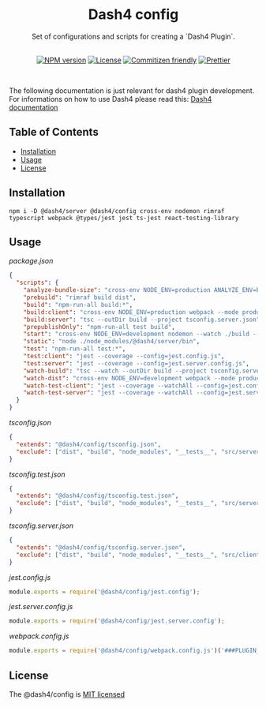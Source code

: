 
<div align="center">
<h1>Dash4 config</h1>
Set of configurations and scripts for creating a `Dash4 Plugin`.
<br />
<br />

[![NPM version](https://badge.fury.io/js/%40dash4%2Fconfig.svg)](https://www.npmjs.com/package/@dash4/client)
[![License](https://img.shields.io/badge/license-MIT-green.svg)](http://opensource.org/licenses/MIT) [![Commitizen friendly](https://img.shields.io/badge/commitizen-friendly-brightgreen.svg)](http://commitizen.github.io/cz-cli/) [![Prettier](https://img.shields.io/badge/Code%20Style-Prettier-green.svg)](https://github.com/prettier/prettier)

<br />
</div>

The following documentation is just relevant for dash4 plugin development. For informations on how to use Dash4 please read this: [Dash4 documentation](https://github.com/smollweide/dash4/blob/master/README.md)

## Table of Contents

* [Installation](#installation)
* [Usage](#usage)
* [License](#license)

## <a name="installation">Installation</a>
`npm i -D @dash4/server @dash4/config cross-env nodemon rimraf typescript webpack @types/jest jest ts-jest react-testing-library`

## <a name="usage">Usage</a>

*package.json*
```json
{
  "scripts": {
    "analyze-bundle-size": "cross-env NODE_ENV=production ANALYZE_ENV=bundle webpack --mode production",
    "prebuild": "rimraf build dist",
    "build": "npm-run-all build:*",
    "build:client": "cross-env NODE_ENV=production webpack --mode production",
    "build:server": "tsc --outDir build --project tsconfig.server.json",
    "prepublishOnly": "npm-run-all test build",
    "start": "cross-env NODE_ENV=development nodemon --watch ./build --watch ./dash4.config.js",
    "static": "node ./node_modules/@dash4/server/bin",
    "test": "npm-run-all test:*",
    "test:client": "jest --coverage --config=jest.config.js",
    "test:server": "jest --coverage --config=jest.server.config.js",
    "watch-build": "tsc --watch --outDir build --project tsconfig.server.json",
    "watch-dist": "cross-env NODE_ENV=development webpack --mode production --watch",
    "watch-test-client": "jest --coverage --watchAll --config=jest.config.js",
    "watch-test-server": "jest --coverage --watchAll --config=jest.server.config.js"
  }
}
```

*tsconfig.json*

```json
{
  "extends": "@dash4/config/tsconfig.json",
  "exclude": ["dist", "build", "node_modules", "__tests__", "src/server"]
}
```

*tsconfig.test.json*

```json
{
  "extends": "@dash4/config/tsconfig.test.json",
  "exclude": ["dist", "build", "node_modules", "__tests__", "src/server"]
}
```

*tsconfig.server.json*

```json
{
  "extends": "@dash4/config/tsconfig.server.json",
  "exclude": ["dist", "build", "node_modules", "__tests__", "src/client"]
}
```

*jest.config.js*

```js
module.exports = require('@dash4/config/jest.config');
```

*jest.server.config.js*

```js
module.exports = require('@dash4/config/jest.server.config');
```

*webpack.config.js*

```js
module.exports = require('@dash4/config/webpack.config.js')('###PLUGIN_NAME###');
```

## <a name="license">License</a>

The @dash4/config is [MIT licensed](./LICENSE)
